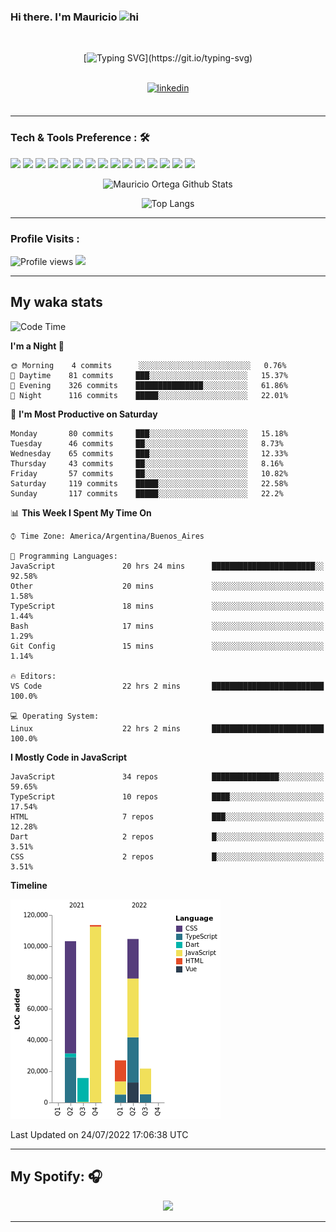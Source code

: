 ### Hi there. I'm Mauricio <img src="https://user-images.githubusercontent.com/1303154/88677602-1635ba80-d120-11ea-84d8-d263ba5fc3c0.gif" width="28px" alt="hi">
<br /> 

<div align="center">
  
[![Typing SVG](https://readme-typing-svg.herokuapp.com?size=25&duration=7000&center=true&vCenter=true&width=650&height=40&lines=WELCOME!;My+name+is+Mauricio+Ortega...;I+am+a+Front-End+Developer...;I+hope+you+find+what+you+are+looking+for...;You+have+my+contact+information...;MAY+THE+FORCE+BE+WITH+YOU...)](https://git.io/typing-svg)

</div>
  
<br />

<div align="center">
  
<a href="https://www.linkedin.com/in/mauricio-sebasti%C3%A1n-ortega-71b43788/" target="_blank">
<img src=https://img.shields.io/badge/linkedin-%231E77B5.svg?&style=for-the-badge&logo=linkedin&logoColor=white alt=linkedin style="margin-bottom: 5px;" />
</a>
  
</div>

<br />



<!--
**Nekzus/Nekzus** is a ✨ _special_ ✨ repository because its `README.md` (this file) appears on your GitHub profile.

Here are some ideas to get you started:

- 🔭 I’m currently working on ...
- 🌱 I’m currently learning ...
- 👯 I’m looking to collaborate on ...
- 🤔 I’m looking for help with ...
- 💬 Ask me about ...
- 📫 How to reach me: ...
- 😄 Pronouns: ...
- ⚡ Fun fact: ...
-->

---

### Tech & Tools Preference : 🛠

<img src = "https://img.shields.io/badge/-HTML5-E34F26?style=flat&logo=html5&logoColor=white"> <img src = "https://img.shields.io/badge/-CSS3-1572B6?style=flat&logo=css3&logoColor=white">
<img src="https://img.shields.io/badge/-Sass-cc6699?style=flat&logo=sass&logoColor=ffffff">
<img src="https://img.shields.io/badge/-Bootstrap-563D7C?style=flat&logo=bootstrap&logoColor=white">
<img src="https://img.shields.io/badge/-JavaScript-eed718?style=flat&logo=javascript&logoColor=ffffff">
<img src="https://img.shields.io/badge/-React-000000?style=flat&logo=react&logoColor=00c8ff">
<img src="https://img.shields.io/badge/-Next-000000?style=flat&logo=nextdotjs&logoColor=white">
<img src="http://img.shields.io/badge/-Vue-black?style=flat&logo=vuedotjs&logoColor=4FC08D">
<img src="http://img.shields.io/badge/-Flutter-black?style=flat&logo=flutter&logoColor=02569B">
<img src="https://img.shields.io/badge/-Node.js-3C873A?style=flat&logo=Node.js&logoColor=white">
<img src="http://img.shields.io/badge/-Git-F1502F?style=flat&logo=git&logoColor=FFFFFF">
<img src="http://img.shields.io/badge/-Github-000000?style=flat&logo=github&logoColor=FFFFFF">
<img src="https://img.shields.io/badge/-Firebase-FFA611?style=flat&logo=firebase&logoColor=FFFFFF">
<img src="http://img.shields.io/badge/-Vercel-black?style=flat&logo=vercel&logoColor=white">
<img src="http://img.shields.io/badge/-VS%20Code-007ACC?style=flat&logo=visual%20studio%20code&logoColor=white">


<div align="center">
  
![Mauricio Ortega Github Stats](https://github-readme-stats.vercel.app/api?username=Nekzus&show_icons=true&title_color=fff&icon_color=79ff97&text_color=9f9f9f&bg_color=151515)

![Top Langs](https://github-readme-stats.vercel.app/api/top-langs/?username=Nekzus&hide=css,html,less&layout=compact&title_color=fff&icon_color=79ff97&text_color=9f9f9f&bg_color=151515)

</div>
  
---

### Profile Visits :
  
![Profile views](https://gpvc.arturio.dev/Nekzus)  <img src="https://img.shields.io/github/followers/Nekzus?label=Follow" style=" float:left, margin-right:10px" />

---


## My waka stats
<!--START_SECTION:waka-->
![Code Time](http://img.shields.io/badge/Code%20Time-1%2C076%20hrs%2024%20mins-blue)

**I'm a Night 🦉** 

```text
🌞 Morning    4 commits      ░░░░░░░░░░░░░░░░░░░░░░░░░   0.76% 
🌆 Daytime    81 commits     ███░░░░░░░░░░░░░░░░░░░░░░   15.37% 
🌃 Evening    326 commits    ███████████████░░░░░░░░░░   61.86% 
🌙 Night      116 commits    █████░░░░░░░░░░░░░░░░░░░░   22.01%

```
📅 **I'm Most Productive on Saturday** 

```text
Monday       80 commits     ███░░░░░░░░░░░░░░░░░░░░░░   15.18% 
Tuesday      46 commits     ██░░░░░░░░░░░░░░░░░░░░░░░   8.73% 
Wednesday    65 commits     ███░░░░░░░░░░░░░░░░░░░░░░   12.33% 
Thursday     43 commits     ██░░░░░░░░░░░░░░░░░░░░░░░   8.16% 
Friday       57 commits     ██░░░░░░░░░░░░░░░░░░░░░░░   10.82% 
Saturday     119 commits    █████░░░░░░░░░░░░░░░░░░░░   22.58% 
Sunday       117 commits    █████░░░░░░░░░░░░░░░░░░░░   22.2%

```


📊 **This Week I Spent My Time On** 

```text
⌚︎ Time Zone: America/Argentina/Buenos_Aires

💬 Programming Languages: 
JavaScript               20 hrs 24 mins      ███████████████████████░░   92.58% 
Other                    20 mins             ░░░░░░░░░░░░░░░░░░░░░░░░░   1.58% 
TypeScript               18 mins             ░░░░░░░░░░░░░░░░░░░░░░░░░   1.44% 
Bash                     17 mins             ░░░░░░░░░░░░░░░░░░░░░░░░░   1.29% 
Git Config               15 mins             ░░░░░░░░░░░░░░░░░░░░░░░░░   1.14%

🔥 Editors: 
VS Code                  22 hrs 2 mins       █████████████████████████   100.0%

💻 Operating System: 
Linux                    22 hrs 2 mins       █████████████████████████   100.0%

```

**I Mostly Code in JavaScript** 

```text
JavaScript               34 repos            ███████████████░░░░░░░░░░   59.65% 
TypeScript               10 repos            ████░░░░░░░░░░░░░░░░░░░░░   17.54% 
HTML                     7 repos             ███░░░░░░░░░░░░░░░░░░░░░░   12.28% 
Dart                     2 repos             █░░░░░░░░░░░░░░░░░░░░░░░░   3.51% 
CSS                      2 repos             █░░░░░░░░░░░░░░░░░░░░░░░░   3.51%

```


**Timeline**

![Chart not found](https://raw.githubusercontent.com/Nekzus/Nekzus/main/charts/bar_graph.png) 


 Last Updated on 24/07/2022 17:06:38 UTC
<!--END_SECTION:waka-->

---
## My Spotify: 🎧

<div align="center"><img src="https://spotify-github-profile.vercel.app/api/view?uid=11169970531&cover_image=true&theme=default" /></div>

---
